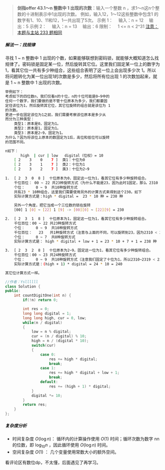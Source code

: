 #

>**剑指offer 43.1～n 整数中 1 出现的次数**：输入一个整数 n ，求1～n这n个整数的十进制表示中1出现的次数。
例如，输入12，1～12这些整数中包含1 的数字有1、10、11和12，1一共出现了5次。
示例 1：
　输入：n = 12
　输出：5
示例 2：
　输入：n = 13
　输出：6
限制：
　1 <= n < 2^31
[注意：本题与主站 233 题相同](https://leetcode-cn.com/problems/number-of-digit-one/)

##### 解法一：找规律

寻找 1 ~ n 整数中 1 出现的个数，如果能够联想到密码锁，就能够大概知道怎么找规律了。密码锁是固定某一位，然后旋转其它位。这里我们固定某一位上的数字为 1，看其它位一共有多少种组合，这些组合表明了这一位上会出现多少次 1。所以将问题转化为某一位出现1的次数是多少，然后将所有位出现 1 的次数加起来，就是 1 ~ n 整数中 1 出现的次数。

```bash
举例如下：
考虑如下的四位数n，我们仅看n的十位，n的十位可能是0~9中的
任何一个数字，我们要做的是不管十位原本为多少，我们都要固
定住该位为1，然后旋转其它位，其它位旋转的组合就是该位为 1
的次数。
更进一步在固定该位为1之前，我们需要考察该位原本是多少从
而分为三种类型：
    类型1：原本是0，固定为1。
    类型2：原本是1，固定为1。
    类型3：原本是2~9，固定为1。
为什么？因为将该位上原本的数固定为1后，高位和低位可以旋转
的范围不同。

n如下：
       high  | cur | low   digital（位权）= 10
    [ 2    3    0    7 ]  类1：十位为0
    [ 2    3    1    7 ]  类2：十位为1
    [ 2    3    2    7 ]  类3：十位为2~9
    
1.  [ 2  3  0  8 ]  十位原本为0，固定这一位为1，看其它位有多少种旋转组合。
    千位百位： 00 ~ 22 共23种旋转方式（为什么不能是23，因为此时1固定，那么 2310 > 2307）
    个位：     0 ~ 9  共10种旋转方式
    共有23 * 10种组合，这里我们需要使用另外的计算方式来得到这个230。如下
    实际计算方式是：high * digital =  23 * 10 种 = 230 种

    另外一个角度，把它当成一个三位数的锁在旋转
    [00] 1 [0] ~ [22] 1 [9] -> [00][0] ~ [22][9] = 230

2.  [ 2  3  1  8 ]  十位原本为1，固定这一位为1，看其它位有多少种旋转组合。
    千位百位：00 ~ 22 共23种旋转方式
    个位：     0 ~ 9  共10种旋转方式
    千位百位：   23   共1种旋转方式（注意与上面的不同，可以旋转到23，因为2310 < 2317，但是此时个位就只能旋转8次）
    个位：     0 ~ 7  共8种旋转方式
    实际计算方式是： high * digital + low + 1 = 23 * 10 + 7 + 1 = 238 种

3.  [ 2  3  2  8 ]  十位原本为2~9，固定这一位为1，看其它位有多少种旋转组合。
    千位百位：00 ~ 23 共24种旋转方式
    个位：     0 ~ 9  共10种旋转方式（注意我们固定了十位为1，所以2310~2319 < 2328）
    实际计算方式是：(high + 1) * digital = 24 * 10 = 240

其它位计算方式一样。
```

```C++
//作者：Ysllllll
class Solution {
public:
    int countDigitOne(int n) {
        if(!n) return 0;

        int res = 0;
        long long digital = 1;
        long long high, cur = 0, low;
        while(n / digital)
        {
            low = n % digital;
            cur = (n / digital) % 10;
            high = n / (digital * 10);
            switch(cur)
            {
                case 0:
                    res += high * digital;
                    break;
                case 1:
                    res += high * digital + low + 1;
                    break;
                default:
                    res += (high + 1) * digital;
            }
            digital *= 10;
        }
        return res;
    }
};
```

##### 复杂度分析

- 时间复杂度 $O(\log n)$： 循环内的计算操作使用 $O(1)$ 时间；循环次数为数字 nn 的位数，即 $\log_{10}{n}$ ，因此循环使用 $O(\log n)$ 时间。
- 空间复杂度 $O(1)$ ： 几个变量使用常数大小的额外空间。

看评论区有数位dp，不太懂，后面遇见了再学习。

